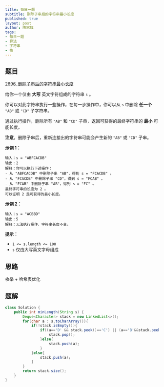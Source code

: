 ```yaml
---
title: 每日一题
subtitle: 删除子串后的字符串最小长度
published: true
layout: post
author: 陈家辉
tags:
- 每日一题
- 算法
- 字符串
- 栈
---
```


## 题目

[2696. 删除子串后的字符串最小长度](https://leetcode.cn/problems/minimum-string-length-after-removing-substrings/)

给你一个仅由 **大写** 英文字符组成的字符串 `s` 。

你可以对此字符串执行一些操作，在每一步操作中，你可以从 `s` 中删除 **任一个** `"AB"` 或 `"CD"` 子字符串。

通过执行操作，删除所有 `"AB"` 和 `"CD"` 子串，返回可获得的最终字符串的 **最小** 可能长度。

**注意**，删除子串后，重新连接出的字符串可能会产生新的 `"AB"` 或 `"CD"` 子串。

 

**示例 1：**

```
输入：s = "ABFCACDB"
输出：2
解释：你可以执行下述操作：
- 从 "ABFCACDB" 中删除子串 "AB"，得到 s = "FCACDB" 。
- 从 "FCACDB" 中删除子串 "CD"，得到 s = "FCAB" 。
- 从 "FCAB" 中删除子串 "AB"，得到 s = "FC" 。
最终字符串的长度为 2 。
可以证明 2 是可获得的最小长度。
```

**示例 2：**

```
输入：s = "ACBBD"
输出：5
解释：无法执行操作，字符串长度不变。
```

 

**提示：**

- `1 <= s.length <= 100`
- `s` 仅由大写英文字母组成

## 思路

枚举 + 哈希表优化

## 题解

```java
class Solution {
    public int minLength(String s) {
        Deque<Character> stack = new LinkedList<>();
        for(char a : s.toCharArray()){
            if(!stack.isEmpty()){
                if((a=='D' && stack.peek()=='C') || (a=='B'&&stack.peek()=='A')){
                    stack.pop();
                }else{
                    stack.push(a);
                }
            }else{
                stack.push(a);
            }
        }
        return stack.size();
    }
}
```

